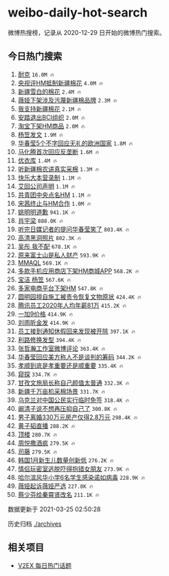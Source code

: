 # weibo-daily-hot-search

微博热搜榜，记录从 2020-12-29 日开始的微博热门搜索。

## 今日热门搜索

<!-- BEGIN -->

1. [耐克](https://s.weibo.com/weibo?q=%E8%80%90%E5%85%8B&Refer=top) `16.0M 🔥`
1. [央视评HM抵制新疆棉花](https://s.weibo.com/weibo?q=%23%E5%A4%AE%E8%A7%86%E8%AF%84HM%E6%8A%B5%E5%88%B6%E6%96%B0%E7%96%86%E6%A3%89%E8%8A%B1%23&Refer=top) `4.0M 🔥`
1. [新疆雪白的棉花](https://s.weibo.com/weibo?q=%23%E6%96%B0%E7%96%86%E9%9B%AA%E7%99%BD%E7%9A%84%E6%A3%89%E8%8A%B1%23&Refer=top) `2.4M 🔥`
1. [薇娅下架涉及污蔑新疆棉品牌](https://s.weibo.com/weibo?q=%23%E8%96%87%E5%A8%85%E4%B8%8B%E6%9E%B6%E6%B6%89%E5%8F%8A%E6%B1%A1%E8%94%91%E6%96%B0%E7%96%86%E6%A3%89%E5%93%81%E7%89%8C%23&Refer=top) `2.3M 🔥`
1. [我支持新疆棉花](https://s.weibo.com/weibo?q=%23%E6%88%91%E6%94%AF%E6%8C%81%E6%96%B0%E7%96%86%E6%A3%89%E8%8A%B1%23&Refer=top) `2.1M 🔥`
1. [安踏退出BCI组织](https://s.weibo.com/weibo?q=%E5%AE%89%E8%B8%8F%E9%80%80%E5%87%BABCI%E7%BB%84%E7%BB%87&Refer=top) `2.0M 🔥`
1. [淘宝下架HM商品](https://s.weibo.com/weibo?q=%23%E6%B7%98%E5%AE%9D%E4%B8%8B%E6%9E%B6HM%E5%95%86%E5%93%81%23&Refer=top) `2.0M 🔥`
1. [杨笠发文](https://s.weibo.com/weibo?q=%23%E6%9D%A8%E7%AC%A0%E5%8F%91%E6%96%87%23&Refer=top) `1.9M 🔥`
1. [华春莹5个不字回应无礼的欧洲国家](https://s.weibo.com/weibo?q=%23%E5%8D%8E%E6%98%A5%E8%8E%B95%E4%B8%AA%E4%B8%8D%E5%AD%97%E5%9B%9E%E5%BA%94%E6%97%A0%E7%A4%BC%E7%9A%84%E6%AC%A7%E6%B4%B2%E5%9B%BD%E5%AE%B6%23&Refer=top) `1.8M 🔥`
1. [马化腾首次回应反垄断](https://s.weibo.com/weibo?q=%E9%A9%AC%E5%8C%96%E8%85%BE%E9%A6%96%E6%AC%A1%E5%9B%9E%E5%BA%94%E5%8F%8D%E5%9E%84%E6%96%AD&Refer=top) `1.6M 🔥`
1. [优衣库](https://s.weibo.com/weibo?q=%E4%BC%98%E8%A1%A3%E5%BA%93&Refer=top) `1.4M 🔥`
1. [听新疆棉农讲真实采棉](https://s.weibo.com/weibo?q=%23%E5%90%AC%E6%96%B0%E7%96%86%E6%A3%89%E5%86%9C%E8%AE%B2%E7%9C%9F%E5%AE%9E%E9%87%87%E6%A3%89%23&Refer=top) `1.3M 🔥`
1. [快乐大本营录制](https://s.weibo.com/weibo?q=%E5%BF%AB%E4%B9%90%E5%A4%A7%E6%9C%AC%E8%90%A5%E5%BD%95%E5%88%B6&Refer=top) `1.1M 🔥`
1. [艾回公司声明](https://s.weibo.com/weibo?q=%23%E8%89%BE%E5%9B%9E%E5%85%AC%E5%8F%B8%E5%A3%B0%E6%98%8E%23&Refer=top) `1.1M 🔥`
1. [共青团中央点名HM](https://s.weibo.com/weibo?q=%23%E5%85%B1%E9%9D%92%E5%9B%A2%E4%B8%AD%E5%A4%AE%E7%82%B9%E5%90%8DHM%23&Refer=top) `1.1M 🔥`
1. [宋茜终止与HM合作](https://s.weibo.com/weibo?q=%23%E5%AE%8B%E8%8C%9C%E7%BB%88%E6%AD%A2%E4%B8%8EHM%E5%90%88%E4%BD%9C%23&Refer=top) `1.0M 🔥`
1. [姚明明道歉](https://s.weibo.com/weibo?q=%23%E5%A7%9A%E6%98%8E%E6%98%8E%E9%81%93%E6%AD%89%23&Refer=top) `941.1K 🔥`
1. [肖宇梁](https://s.weibo.com/weibo?q=%E8%82%96%E5%AE%87%E6%A2%81&Refer=top) `888.0K 🔥`
1. [听完日媒记者的提问华春莹笑了](https://s.weibo.com/weibo?q=%23%E5%90%AC%E5%AE%8C%E6%97%A5%E5%AA%92%E8%AE%B0%E8%80%85%E7%9A%84%E6%8F%90%E9%97%AE%E5%8D%8E%E6%98%A5%E8%8E%B9%E7%AC%91%E4%BA%86%23&Refer=top) `803.4K 🔥`
1. [高清黑洞照片](https://s.weibo.com/weibo?q=%E9%AB%98%E6%B8%85%E9%BB%91%E6%B4%9E%E7%85%A7%E7%89%87&Refer=top) `802.3K 🔥`
1. [吴彤 我不配](https://s.weibo.com/weibo?q=%E5%90%B4%E5%BD%A4%20%E6%88%91%E4%B8%8D%E9%85%8D&Refer=top) `678.1K 🔥`
1. [原来富士山是私人财产](https://s.weibo.com/weibo?q=%23%E5%8E%9F%E6%9D%A5%E5%AF%8C%E5%A3%AB%E5%B1%B1%E6%98%AF%E7%A7%81%E4%BA%BA%E8%B4%A2%E4%BA%A7%23&Refer=top) `593.9K 🔥`
1. [MMAQL](https://s.weibo.com/weibo?q=MMAQL&Refer=top) `569.1K 🔥`
1. [多款手机应用商店下架HM商城APP](https://s.weibo.com/weibo?q=%E5%A4%9A%E6%AC%BE%E6%89%8B%E6%9C%BA%E5%BA%94%E7%94%A8%E5%95%86%E5%BA%97%E4%B8%8B%E6%9E%B6HM%E5%95%86%E5%9F%8EAPP&Refer=top) `568.2K 🔥`
1. [宝洁 杨笠](https://s.weibo.com/weibo?q=%E5%AE%9D%E6%B4%81%20%E6%9D%A8%E7%AC%A0&Refer=top) `567.6K 🔥`
1. [多家电商平台下架HM](https://s.weibo.com/weibo?q=%23%E5%A4%9A%E5%AE%B6%E7%94%B5%E5%95%86%E5%B9%B3%E5%8F%B0%E4%B8%8B%E6%9E%B6HM%23&Refer=top) `547.8K 🔥`
1. [圆明园擅自施工被责令恢复文物原状](https://s.weibo.com/weibo?q=%23%E5%9C%86%E6%98%8E%E5%9B%AD%E6%93%85%E8%87%AA%E6%96%BD%E5%B7%A5%E8%A2%AB%E8%B4%A3%E4%BB%A4%E6%81%A2%E5%A4%8D%E6%96%87%E7%89%A9%E5%8E%9F%E7%8A%B6%23&Refer=top) `424.4K 🔥`
1. [腾讯员工2020年人均年薪81万](https://s.weibo.com/weibo?q=%23%E8%85%BE%E8%AE%AF%E5%91%98%E5%B7%A52020%E5%B9%B4%E4%BA%BA%E5%9D%87%E5%B9%B4%E8%96%AA81%E4%B8%87%23&Refer=top) `415.2K 🔥`
1. [一加9价格](https://s.weibo.com/weibo?q=%E4%B8%80%E5%8A%A09%E4%BB%B7%E6%A0%BC&Refer=top) `414.9K 🔥`
1. [刘雨昕金发](https://s.weibo.com/weibo?q=%23%E5%88%98%E9%9B%A8%E6%98%95%E9%87%91%E5%8F%91%23&Refer=top) `414.9K 🔥`
1. [员工接到通知休假回来发现被开除](https://s.weibo.com/weibo?q=%E5%91%98%E5%B7%A5%E6%8E%A5%E5%88%B0%E9%80%9A%E7%9F%A5%E4%BC%91%E5%81%87%E5%9B%9E%E6%9D%A5%E5%8F%91%E7%8E%B0%E8%A2%AB%E5%BC%80%E9%99%A4&Refer=top) `397.1K 🔥`
1. [利路修换发型](https://s.weibo.com/weibo?q=%23%E5%88%A9%E8%B7%AF%E4%BF%AE%E6%8D%A2%E5%8F%91%E5%9E%8B%23&Refer=top) `394.4K 🔥`
1. [张哲瀚工作室微博评论](https://s.weibo.com/weibo?q=%E5%BC%A0%E5%93%B2%E7%80%9A%E5%B7%A5%E4%BD%9C%E5%AE%A4%E5%BE%AE%E5%8D%9A%E8%AF%84%E8%AE%BA&Refer=top) `363.4K 🔥`
1. [华春莹回应美方称人不是谈判的筹码](https://s.weibo.com/weibo?q=%23%E5%8D%8E%E6%98%A5%E8%8E%B9%E5%9B%9E%E5%BA%94%E7%BE%8E%E6%96%B9%E7%A7%B0%E4%BA%BA%E4%B8%8D%E6%98%AF%E8%B0%88%E5%88%A4%E7%9A%84%E7%AD%B9%E7%A0%81%23&Refer=top) `344.2K 🔥`
1. [孝顺到底是孝重要还是顺重要](https://s.weibo.com/weibo?q=%23%E5%AD%9D%E9%A1%BA%E5%88%B0%E5%BA%95%E6%98%AF%E5%AD%9D%E9%87%8D%E8%A6%81%E8%BF%98%E6%98%AF%E9%A1%BA%E9%87%8D%E8%A6%81%23&Refer=top) `335.4K 🔥`
1. [窥探](https://s.weibo.com/weibo?q=%E7%AA%A5%E6%8E%A2&Refer=top) `334.7K 🔥`
1. [甘孜文旅局长称自己颜值太普通](https://s.weibo.com/weibo?q=%23%E7%94%98%E5%AD%9C%E6%96%87%E6%97%85%E5%B1%80%E9%95%BF%E7%A7%B0%E8%87%AA%E5%B7%B1%E9%A2%9C%E5%80%BC%E5%A4%AA%E6%99%AE%E9%80%9A%23&Refer=top) `332.3K 🔥`
1. [新疆千万亩机采棉场景](https://s.weibo.com/weibo?q=%23%E6%96%B0%E7%96%86%E5%8D%83%E4%B8%87%E4%BA%A9%E6%9C%BA%E9%87%87%E6%A3%89%E5%9C%BA%E6%99%AF%23&Refer=top) `331.7K 🔥`
1. [乌克兰对中国公民实行临时免签](https://s.weibo.com/weibo?q=%E4%B9%8C%E5%85%8B%E5%85%B0%E5%AF%B9%E4%B8%AD%E5%9B%BD%E5%85%AC%E6%B0%91%E5%AE%9E%E8%A1%8C%E4%B8%B4%E6%97%B6%E5%85%8D%E7%AD%BE&Refer=top) `318.4K 🔥`
1. [阚清子说不想再压抑自己了](https://s.weibo.com/weibo?q=%23%E9%98%9A%E6%B8%85%E5%AD%90%E8%AF%B4%E4%B8%8D%E6%83%B3%E5%86%8D%E5%8E%8B%E6%8A%91%E8%87%AA%E5%B7%B1%E4%BA%86%23&Refer=top) `300.8K 🔥`
1. [男子离婚330万元房产仅得2.8万元](https://s.weibo.com/weibo?q=%23%E7%94%B7%E5%AD%90%E7%A6%BB%E5%A9%9A330%E4%B8%87%E5%85%83%E6%88%BF%E4%BA%A7%E4%BB%85%E5%BE%972.8%E4%B8%87%E5%85%83%23&Refer=top) `298.4K 🔥`
1. [黄子韬直播](https://s.weibo.com/weibo?q=%E9%BB%84%E5%AD%90%E9%9F%AC%E7%9B%B4%E6%92%AD&Refer=top) `288.2K 🔥`
1. [顶楼](https://s.weibo.com/weibo?q=%E9%A1%B6%E6%A5%BC&Refer=top) `280.7K 🔥`
1. [周悦撒酒疯](https://s.weibo.com/weibo?q=%23%E5%91%A8%E6%82%A6%E6%92%92%E9%85%92%E7%96%AF%23&Refer=top) `279.5K 🔥`
1. [司藤](https://s.weibo.com/weibo?q=%E5%8F%B8%E8%97%A4&Refer=top) `279.5K 🔥`
1. [韩国1月新生儿数量创新低](https://s.weibo.com/weibo?q=%23%E9%9F%A9%E5%9B%BD1%E6%9C%88%E6%96%B0%E7%94%9F%E5%84%BF%E6%95%B0%E9%87%8F%E5%88%9B%E6%96%B0%E4%BD%8E%23&Refer=top) `276.2K 🔥`
1. [情侣玩密室逃脱吓得抱错女朋友](https://s.weibo.com/weibo?q=%E6%83%85%E4%BE%A3%E7%8E%A9%E5%AF%86%E5%AE%A4%E9%80%83%E8%84%B1%E5%90%93%E5%BE%97%E6%8A%B1%E9%94%99%E5%A5%B3%E6%9C%8B%E5%8F%8B&Refer=top) `273.9K 🔥`
1. [哈尔滨风华小学6名学生感染诺如病毒](https://s.weibo.com/weibo?q=%E5%93%88%E5%B0%94%E6%BB%A8%E9%A3%8E%E5%8D%8E%E5%B0%8F%E5%AD%A66%E5%90%8D%E5%AD%A6%E7%94%9F%E6%84%9F%E6%9F%93%E8%AF%BA%E5%A6%82%E7%97%85%E6%AF%92&Refer=top) `228.9K 🔥`
1. [薇娅起诉薇娅严选](https://s.weibo.com/weibo?q=%23%E8%96%87%E5%A8%85%E8%B5%B7%E8%AF%89%E8%96%87%E5%A8%85%E4%B8%A5%E9%80%89%23&Refer=top) `227.8K 🔥`
1. [蔡少芬给秦霄贤改名](https://s.weibo.com/weibo?q=%23%E8%94%A1%E5%B0%91%E8%8A%AC%E7%BB%99%E7%A7%A6%E9%9C%84%E8%B4%A4%E6%94%B9%E5%90%8D%23&Refer=top) `211.1K 🔥`

数据更新于 2021-03-25 02:50:28

<!-- END -->

历史归档 [./archives](./archives)

## 相关项目

- [V2EX 每日热门话题](https://github.com/boojack/v2ex-daily-hot-topic)
